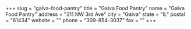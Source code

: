 +++
slug = "galva-food-pantry"
title = "Galva Food Pantry"
name = "Galva Food Pantry"
address = "211 NW 3rd Ave"
city = "Galva"
state = "IL"
postal = "61434"
website = ""
phone = "309-854-3037"
fax = ""
+++
